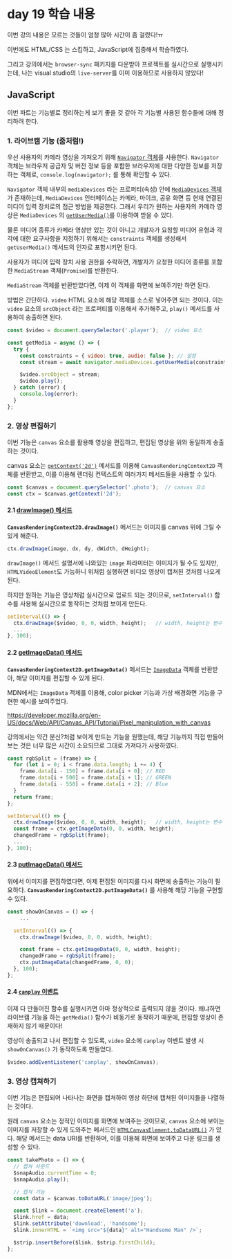 # day 19 학습 내용

이번 강의 내용은 모르는 것들이 엄청 많아 시간이 좀 걸렸다!ㅠ

이번에도 HTML/CSS 는 스킵하고, JavaScript에 집중해서 학습하였다.



그리고 강의에서는 `browser-sync` 패키지를 다운받아 프로젝트를 실시간으로 실행시키는데, 나는 visual studio의 `live-server`를 이미 이용하므로 사용하지 않았다!



## JavaScript

이번 파트는 기능별로 정리하는게 보기 좋을 것 같아 각 기능별 사용된 함수들에 대해 정리하려 한다.



### 1. 라이브캠 기능 (줌처럼!)

우선 사용자의 카메라 영상을 가져오기 위해 [`Navigator` 객체](http://www.tcpschool.com/javascript/js_bom_navigator)를 사용한다. `Navigator` 객체는 브라우저 공급자 및 버전 정보 등을 포함한 브라우저에 대한 다양한 정보를 저장하는 객체로, `console.log(navigator);` 를 통해 확인할 수 있다.

`Navigator` 객체 내부의 `mediaDevices` 라는 프로퍼티(속성) 안에 [`MediaDevices` 객체](https://developer.mozilla.org/ko/docs/Web/API/MediaDevices)가 존재하는데, `MediaDevices` 인터페이스는 카메라, 마이크, 공유 화면 등 현재 연결된 미디어 입력 장치로의 접근 방법을 제공한다. 그래서 우리가 원하는 사용자의 카메라 영상은 `MediaDevices` 의 [`getUserMedia()`](https://developer.mozilla.org/ko/docs/Web/API/MediaDevices/getUserMedia)를 이용하여 받을 수 있다.

물론 미디어 종류가 카메라 영상만 있는 것이 아니고 개발자가 요청할 미디어 유형과 각각에 대한 요구사항을 지정하기 위해서는 `constraints` 객체를 생성해서 `getUserMedia()` 메서드의 인자로 포함시키면 된다.

사용자가 미디어 입력 장치 사용 권한을 수락하면, 개발자가 요청한 미디어 종류를 포함한 `MediaStream` 객체(`Promise`)를 반환한다.

`MediaStream` 객체를 반환받았다면, 이제 이 객체를 화면에 보여주기만 하면 된다.

방법은 간단하다. `video` HTML 요소에 해당 객체를 소스로 넣어주면 되는 것이다. 이는 `video` 요소의 `srcObject` 라는 프로퍼티를 이용해서 추가해주고, `play()` 메서드를 사용하여 송출하면 된다. 

```js
const $video = document.querySelector('.player');  // video 요소

const getMedia = async () => {
  try {
    const constraints = { video: true, audio: false }; // 설정
    const stream = await navigator.mediaDevices.getUserMedia(constraints);

    $video.srcObject = stream;
    $video.play();
  } catch (error) {
    console.log(error);
  }
};
```



### 2. 영상 편집하기

이번 기능은 `canvas` 요소를 활용해 영상을 편집하고, 편집된 영상을 위와 동일하게 송출하는 것이다.

canvas 요소는 [`getContext('2d')`](https://developer.mozilla.org/ko/docs/Web/API/HTMLCanvasElement/getContext) 메서드를 이용해 `CanvasRenderingContext2D` 객체를 반환받고, 이를 이용해 렌더링 컨텍스트의 여러가지 메서드들을 사용할 수 있다.

```js
const $canvas = document.querySelector('.photo');  // canvas 요소
const ctx = $canvas.getContext('2d');
```



#### 2.1 [drawImage() 메서드](https://developer.mozilla.org/en-US/docs/Web/API/CanvasRenderingContext2D/drawImage)

**`CanvasRenderingContext2D.drawImage()`** 메서드는 이미지를 canvas 위에 그릴 수 있게 해준다. 

```js
ctx.drawImage(image, dx, dy, dWidth, dHeight);
```

`drawImage()` 메서드 설명서에 나와있는 `image` 파라미터는 이미지가 될 수도 있지만, `HTMLVideoElement`도 가능하니 위처럼 실행하면 비디오 영상이 캡쳐된 것처럼 나오게 된다.

하지만 원하는 기능은 영상처럼 실시간으로 업로드 되는 것이므로, `setInterval()` 함수를 사용해 실시간으로 동작하는 것처럼 보이게 만든다.

```js
setInterval(() => {
  ctx.drawImage($video, 0, 0, width, height);	// width, height는 변수
  ...
}, 100);
```



#### 2.2 [getImageData() 메서드](https://developer.mozilla.org/en-US/docs/Web/API/CanvasRenderingContext2D/getImageData)

**`CanvasRenderingContext2D.getImageData()`** 메서드는 [`ImageData`](https://developer.mozilla.org/en-US/docs/Web/API/ImageData) 객체를 반환받아, 해당 이미지를 편집할 수 있게 된다. 



MDN에서는 `ImageData` 객체를 이용해, color picker 기능과 가상 배경화면 기능을 구현한 예시를 보여주었다.

https://developer.mozilla.org/en-US/docs/Web/API/Canvas_API/Tutorial/Pixel_manipulation_with_canvas



강의에서는 약간 분신?처럼 보이게 만드는 기능을 원했는데, 해당 기능까지 직접 만들어보는 것은 너무 많은 시간이 소요되므로 그대로 가져다가 사용하였다.

```js
const rgbSplit = (frame) => {
  for (let i = 0; i < frame.data.length; i += 4) {
    frame.data[i - 150] = frame.data[i + 0]; // RED
    frame.data[i + 500] = frame.data[i + 1]; // GREEN
    frame.data[i - 550] = frame.data[i + 2]; // Blue
  }
  return frame;
};

setInterval(() => {
  ctx.drawImage($video, 0, 0, width, height);	// width, height는 변수
  const frame = ctx.getImageData(0, 0, width, height);
  changedFrame = rgbSplit(frame);
  ...
}, 100);
```



#### 2.3 [putImageData() 메서드](https://developer.mozilla.org/en-US/docs/Web/API/CanvasRenderingContext2D/putImageData)

위에서 이미지를 편집하였다면, 이제 편집된 이미지를 다시 화면에 송출하는 기능이 필요하다. **`CanvasRenderingContext2D.putImageData()`** 를 사용해 해당 기능을 구현할 수 있다.

```js
const showOnCanvas = () => {
	...

  setInterval(() => {
    ctx.drawImage($video, 0, 0, width, height);

    const frame = ctx.getImageData(0, 0, width, height);
    changedFrame = rgbSplit(frame);
    ctx.putImageData(changedFrame, 0, 0);
  }, 100);
};
```



#### 2.4 [`canplay` 이벤트](https://developer.mozilla.org/ko/docs/Web/API/HTMLMediaElement/canplay_event)

이제 다 만들어진 함수를 실행시키면 아마 정상적으로 출력되지 않을 것이다. 왜냐하면 라이브캠 기능을 하는 `getMedia()` 함수가 비동기로 동작하기 때문에, 편집할 영상이 존재하지 않기 때문이다!

영상이 송출되고 나서 편집할 수 있도록, `video` 요소에 `canplay` 이벤트 발생 시 `showOnCanvas()` 가 동작하도록 만들었다.

```js
$video.addEventListener('canplay', showOnCanvas);
```



### 3. 영상 캡쳐하기

이번 기능은 편집되어 나타나는 화면을 캡쳐하여 영상 하단에 캡쳐된 이미지들을 나열하는 것이다.

원래 `canvas` 요소는 정적인 이미지를 화면에 보여주는 것이므로, `canvas` 요소에 보이는 이미지를 저장할 수 있게 도와주는 메서드인 [`HTMLCanvasElement.toDataURL()`](https://developer.mozilla.org/en-US/docs/Web/API/HTMLCanvasElement/toDataURL) 가 있다. 해당 메서드는 data URI를 반환하며, 이를 이용해 화면에 보여주고 다운 링크를 생성할 수 있다.

```js
const takePhoto = () => {
  // 캡쳐 사운드
  $snapAudio.currentTime = 0;
  $snapAudio.play();

  // 캡쳐 기능
  const data = $canvas.toDataURL('image/jpeg');

  const $link = document.createElement('a');
  $link.href = data;
  $link.setAttribute('download', 'handsome');
  $link.innerHTML = `<img src="${data}" alt="Handsome Man" />`;

  $strip.insertBefore($link, $strip.firstChild);
};
```



